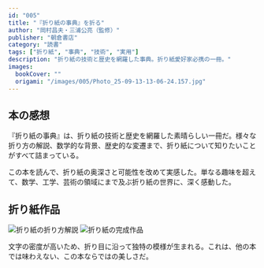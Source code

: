 ```yaml
---
id: "005"
title: "『折り紙の事典』を折る"
author: "岡村昌夫・三浦公亮（監修）"
publisher: "朝倉書店"
category: "読書"
tags: ["折り紙", "事典", "技術", "実用"]
description: "折り紙の技術と歴史を網羅した事典。折り紙愛好家必携の一冊。"
images:
  bookCover: ""
  origami: "/images/005/Photo_25-09-13-13-06-24.157.jpg"
---
```


## 本の感想

『折り紙の事典』は、折り紙の技術と歴史を網羅した素晴らしい一冊だ。様々な折り方の解説、数学的な背景、歴史的な変遷まで、折り紙について知りたいことがすべて詰まっている。

この本を読んで、折り紙の奥深さと可能性を改めて実感した。単なる趣味を超えて、数学、工学、芸術の領域にまで及ぶ折り紙の世界に、深く感動した。

## 折り紙作品
![折り紙の折り方解説](/images/005/Photo_25-09-13-13-06-24.283.jpg)
![折り紙の完成作品](/images/005/Photo_25-09-13-13-06-24.375.jpg)

文字の密度が高いため、折り目に沿って独特の模様が生まれる。これは、他の本では味わえない、この本ならではの美しさだ。